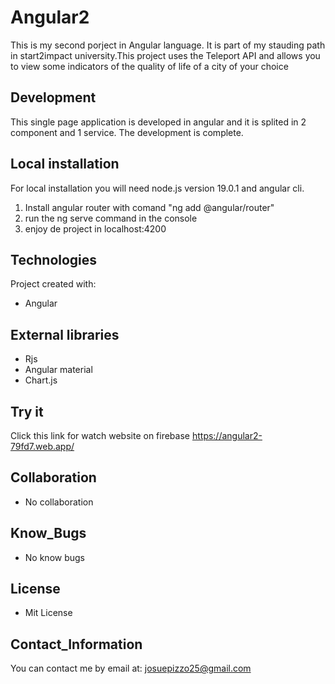 # Angular2

This is my second porject in Angular language. It is part of my stauding path in start2impact university.This project uses the Teleport API and allows you to view some indicators of the quality of life of a city of your choice 

## Development 

This single page application is developed in angular and it is splited in 2 component and 1 service. The development is complete.


## Local installation
For local installation you will need node.js version 19.0.1 and angular cli.
1. Install angular router with comand "ng add @angular/router"
2. run the ng serve command in the console
2. enjoy de project in localhost:4200

## Technologies
Project created with:
* Angular


## External libraries
* Rjs
* Angular material
* Chart.js

## Try it
Click this link for watch website on firebase https://angular2-79fd7.web.app/

## Collaboration
* No collaboration

## Know_Bugs
* No know bugs

## License
* Mit License

## Contact_Information
You can contact me by email at: josuepizzo25@gmail.com

